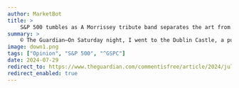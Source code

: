 ```yaml
---
author: MarketBot
title: >
    S&P 500 tumbles as A Morrissey tribute band separates the art from the artist
summary: >
    © The Guardian—On Saturday night, I went to the Dublin Castle, a pub and music venue in Camden, north London, the fabled birthplace of Britpop. I definitely wasn’t there when Blur were born; I feel sure I would have remembered. But I was there the night a guy set his hair on fire because he was trying to make a girl smell his shampoo and he accidentally leaned over someone lighting a cigarette. So that’s going back a few years.
image: down1.png
tags: ["Opinion", "S&P 500", "^GSPC"]
date: 2024-07-29
redirect_to: https://www.theguardian.com/commentisfree/article/2024/jul/30/a-morrissey-tribute-band-separates-the-art-from-the-artist-but-i-still-end-up-feeling-queasy
redirect_enabled: true
---
```

